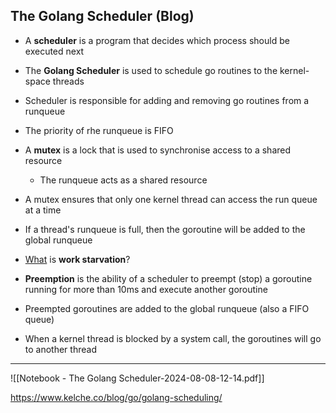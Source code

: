## The Golang Scheduler (Blog)

- A **scheduler** is a program that decides which process should be executed next

- The **Golang Scheduler** is used to schedule go routines to the kernel-space threads
- Scheduler is responsible for adding and removing go routines from a runqueue
- The priority of rhe runqueue is FIFO

- A **mutex** is a lock that is used to synchronise access to a shared resource
  - The runqueue acts as a shared resource
- A mutex ensures that only one kernel thread can access the run queue at a time
- If a thread's runqueue is full, then the goroutine will be added to the global runqueue

- <u>What</u> is **work starvation**?

- **Preemption** is the ability of a scheduler to preempt (stop) a goroutine running for more than 10ms and execute another goroutine
- Preempted goroutines are added to the global runqueue (also a FIFO queue)

- When a kernel thread is blocked by a system call, the goroutines will go to another thread

---

![[Notebook - The Golang Scheduler-2024-08-08-12-14.pdf]]

https://www.kelche.co/blog/go/golang-scheduling/
